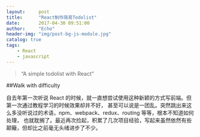 ```yaml
---
layout:     post
title:      "React制作简易Todolist"
date:       2017-04-30 09:51:00
author:     "Echo"
header-img: "img/post-bg-js-module.jpg"
catalog: true
tags:
    - React
    - javascript
---
```


> “A simple todolist with React”

##Walk with difficulty

自去年第一次听说 React 的时候，就一直想尝试使用这种新颖的方式写前端。但第一次通过教程学习的时候效果却并不好，
甚至可以说是一团乱。突然跳出来这么多没听说过的术语，npm、webpack、redux、routing 等等，根本不知道如何处理，
也就耽搁了。最近再次捡起，积累了几次项目经验，写起来虽然依然有些颠簸，但却比之前毫无头绪进步了不少。











